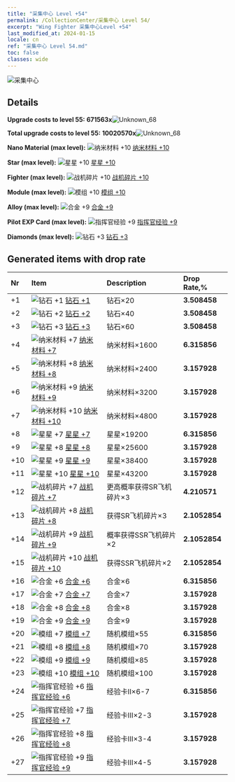 ```yaml
---
title: "采集中心 Level +54"
permalink: /CollectionCenter/采集中心 Level 54/
excerpt: "Wing Fighter 采集中心Level +54"
last_modified_at: 2024-01-15
locale: cn
ref: "采集中心 Level 54.md"
toc: false
classes: wide
---
```



  ![采集中心](/images/bh_img6.png)

## Details

 **Upgrade costs to level 55:** **671563x**![Unknown_68](/images/item/bh_img25_p.png)

 **Total upgrade costs to level 55:** **10020570x**![Unknown_68](/images/item/bh_img25_p.png)

 **Nano Material (max level):** ![纳米材料 +10](/images/cc/CC_Nano_Material_6_p.png) [纳米材料 +10](/CollectionCenter/纳米材料_10/)

 **Star (max level):** ![星星 +10](/images/cc/CC_Star_6_p.png) [星星 +10](/CollectionCenter/星星_10/)

 **Fighter (max level):** ![战机碎片 +10](/images/cc/CC_Fighter_Shard_6_p.png) [战机碎片 +10](/CollectionCenter/战机碎片_10/)

 **Module (max level):** ![模组 +10](/images/cc/CC_Module_6_p.png) [模组 +10](/CollectionCenter/模组_10/)

 **Alloy (max level):** ![合金 +9](/images/cc/CC_Alloy_Plate_6_p.png) [合金 +9](/CollectionCenter/合金_9/)

 **Pilot EXP Card (max level):** ![指挥官经验 +9](/images/cc/CC_Pilot_EXP_Card_6_p.png) [指挥官经验 +9](/CollectionCenter/指挥官经验_9/)

 **Diamonds (max level):** ![钻石 +3](/images/cc/CC_Diamond_3_p.png) [钻石 +3](/CollectionCenter/钻石_3/)

## Generated items with drop rate

  |  Nr |     Item   |    Description   |  Drop Rate,% |
  |:----|:-----------|:-----------------|:-------------|
  | +1 | ![钻石 +1](/images/cc/CC_Diamond_1_p.png) [钻石 +1](/CollectionCenter/钻石_1/) | 钻石×20 | **3.508458** |
  | +2 | ![钻石 +2](/images/cc/CC_Diamond_2_p.png) [钻石 +2](/CollectionCenter/钻石_2/) | 钻石×40 | **3.508458** |
  | +3 | ![钻石 +3](/images/cc/CC_Diamond_3_p.png) [钻石 +3](/CollectionCenter/钻石_3/) | 钻石×60 | **3.508458** |
  | +4 | ![纳米材料 +7](/images/cc/CC_Nano_Material_5_p.png) [纳米材料 +7](/CollectionCenter/纳米材料_7/) | 纳米材料×1600 | **6.315856** |
  | +5 | ![纳米材料 +8](/images/cc/CC_Nano_Material_5_p.png) [纳米材料 +8](/CollectionCenter/纳米材料_8/) | 纳米材料×2400 | **3.157928** |
  | +6 | ![纳米材料 +9](/images/cc/CC_Nano_Material_6_p.png) [纳米材料 +9](/CollectionCenter/纳米材料_9/) | 纳米材料×3200 | **3.157928** |
  | +7 | ![纳米材料 +10](/images/cc/CC_Nano_Material_6_p.png) [纳米材料 +10](/CollectionCenter/纳米材料_10/) | 纳米材料×4800 | **3.157928** |
  | +8 | ![星星 +7](/images/cc/CC_Star_5_p.png) [星星 +7](/CollectionCenter/星星_7/) | 星星×19200 | **6.315856** |
  | +9 | ![星星 +8](/images/cc/CC_Star_5_p.png) [星星 +8](/CollectionCenter/星星_8/) | 星星×25600 | **3.157928** |
  | +10 | ![星星 +9](/images/cc/CC_Star_6_p.png) [星星 +9](/CollectionCenter/星星_9/) | 星星×38400 | **3.157928** |
  | +11 | ![星星 +10](/images/cc/CC_Star_6_p.png) [星星 +10](/CollectionCenter/星星_10/) | 星星×43200 | **3.157928** |
  | +12 | ![战机碎片 +7](/images/cc/CC_Fighter_Shard_5_p.png) [战机碎片 +7](/CollectionCenter/战机碎片_7/) | 更高概率获得SR飞机碎片×3 | **4.210571** |
  | +13 | ![战机碎片 +8](/images/cc/CC_Fighter_Shard_5_p.png) [战机碎片 +8](/CollectionCenter/战机碎片_8/) | 获得SR飞机碎片×3 | **2.1052854** |
  | +14 | ![战机碎片 +9](/images/cc/CC_Fighter_Shard_6_p.png) [战机碎片 +9](/CollectionCenter/战机碎片_9/) | 概率获得SSR飞机碎片×2 | **2.1052854** |
  | +15 | ![战机碎片 +10](/images/cc/CC_Fighter_Shard_6_p.png) [战机碎片 +10](/CollectionCenter/战机碎片_10/) | 获得SSR飞机碎片×2 | **2.1052854** |
  | +16 | ![合金 +6](/images/cc/CC_Alloy_Plate_5_p.png) [合金 +6](/CollectionCenter/合金_6/) | 合金×6 | **6.315856** |
  | +17 | ![合金 +7](/images/cc/CC_Alloy_Plate_5_p.png) [合金 +7](/CollectionCenter/合金_7/) | 合金×7 | **3.157928** |
  | +18 | ![合金 +8](/images/cc/CC_Alloy_Plate_5_p.png) [合金 +8](/CollectionCenter/合金_8/) | 合金×8 | **3.157928** |
  | +19 | ![合金 +9](/images/cc/CC_Alloy_Plate_6_p.png) [合金 +9](/CollectionCenter/合金_9/) | 合金×9 | **3.157928** |
  | +20 | ![模组 +7](/images/cc/CC_Module_5_p.png) [模组 +7](/CollectionCenter/模组_7/) | 随机模组×55 | **6.315856** |
  | +21 | ![模组 +8](/images/cc/CC_Module_5_p.png) [模组 +8](/CollectionCenter/模组_8/) | 随机模组×70 | **3.157928** |
  | +22 | ![模组 +9](/images/cc/CC_Module_6_p.png) [模组 +9](/CollectionCenter/模组_9/) | 随机模组×85 | **3.157928** |
  | +23 | ![模组 +10](/images/cc/CC_Module_6_p.png) [模组 +10](/CollectionCenter/模组_10/) | 随机模组×100 | **3.157928** |
  | +24 | ![指挥官经验 +6](/images/cc/CC_Pilot_EXP_Card_5_p.png) [指挥官经验 +6](/CollectionCenter/指挥官经验_6/) | 经验卡II×6-7 | **6.315856** |
  | +25 | ![指挥官经验 +7](/images/cc/CC_Pilot_EXP_Card_5_p.png) [指挥官经验 +7](/CollectionCenter/指挥官经验_7/) | 经验卡III×2-3 | **3.157928** |
  | +26 | ![指挥官经验 +8](/images/cc/CC_Pilot_EXP_Card_5_p.png) [指挥官经验 +8](/CollectionCenter/指挥官经验_8/) | 经验卡III×3-4 | **3.157928** |
  | +27 | ![指挥官经验 +9](/images/cc/CC_Pilot_EXP_Card_6_p.png) [指挥官经验 +9](/CollectionCenter/指挥官经验_9/) | 经验卡III×4-5 | **3.157928** |

